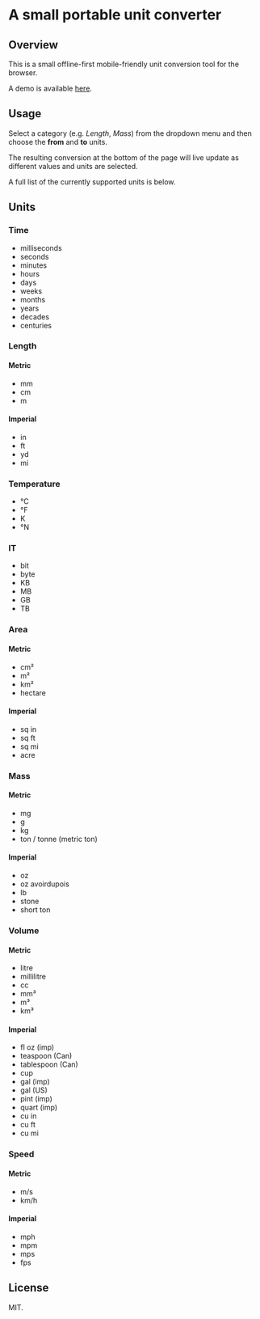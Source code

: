 # A small portable unit converter

## Overview

This is a small offline-first mobile-friendly unit conversion tool for the browser. 

A demo is available [here](https://ashket980.github.io/Code-Clause/Unit_Converter).

## Usage

Select a category (e.g. _Length_, _Mass_) from the dropdown menu and then choose the **from** and **to** units.

The resulting conversion at the bottom of the page will live update as different values and units are selected.

A full list of the currently supported units is below.

## Units

### Time

* milliseconds
* seconds
* minutes
* hours
* days
* weeks
* months
* years
* decades
* centuries

### Length

#### Metric

* mm
* cm
* m

#### Imperial
* in
* ft
* yd
* mi

### Temperature
* °C
* °F
* K
* °N

### IT
* bit
* byte
* KB
* MB
* GB
* TB

### Area

#### Metric

* cm²
* m²
* km²
* hectare

#### Imperial

* sq in
* sq ft
* sq mi
* acre

### Mass

#### Metric

* mg
* g
* kg
* ton / tonne (metric ton)

#### Imperial

* oz
* oz avoirdupois
* lb
* stone
* short ton

### Volume

#### Metric

* litre
* millilitre
* cc
* mm³
* m³
* km³

#### Imperial

* fl oz (imp)
* teaspoon (Can)
* tablespoon (Can)
* cup
* gal (imp)
* gal (US)
* pint (imp)
* quart (imp)
* cu in
* cu ft
* cu mi

### Speed

#### Metric

* m/s
* km/h

#### Imperial

* mph
* mpm
* mps
* fps

## License 

MIT.
